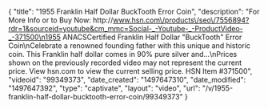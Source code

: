 {
    "title": "1955 Franklin Half Dollar BuckTooth Error Coin",
    "description": "For More Info or to Buy Now: http:\/\/www.hsn.com\/products\/seo\/7556894?rdr=1&sourceid=youtube&cm_mmc=Social-_-Youtube-_-ProductVideo-_-371500\n1955 ANACSCertified Franklin Half Dollar \"BuckTooth\" Error Coin\nCelebrate a renowned founding father with this unique and historic coin. This Franklin half dollar comes in 90% pure silver and...\nPrices shown on the previously recorded video may not represent the current price.  View hsn.com to view the current selling price. HSN Item #371500",
    "videoid": "99349373",
    "date_created": "1497647310",
    "date_modified": "1497647392",
    "type": "captivate",
    "layout": "video",
    "url": "\/v\/1955-franklin-half-dollar-bucktooth-error-coin\/99349373"
}